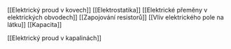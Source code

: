 [[Elektrický proud v kovech]]
[[Elektrostatika]]
[[Elektrické přeměny v elektrických obvodech]]
[[Zapojování resistorů]]
[[Vliv elektrického pole na látku]]
[[Kapacita]]

[[Elektrický proud v kapalinách]]
